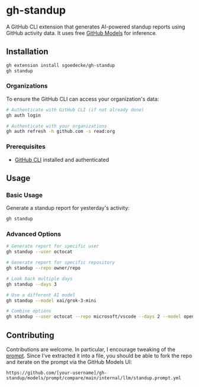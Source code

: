 # gh-standup

A GitHub CLI extension that generates AI-powered standup reports using GitHub activity data. It uses free [GitHub Models](https://docs.github.com/en/github-models) for inference.

## Installation

```bash
gh extension install sgoedecke/gh-standup
gh standup
```

### Organizations

To ensure the GitHub CLI can access your organization's data:

```bash
# Authenticate with GitHub CLI (if not already done)
gh auth login

# Authenticate with your organizations
gh auth refresh -h github.com -s read:org
```

### Prerequisites

- [GitHub CLI](https://cli.github.com/) installed and authenticated

## Usage

### Basic Usage

Generate a standup report for yesterday's activity:

```bash
gh standup
```

### Advanced Options

```bash
# Generate report for specific user
gh standup --user octocat

# Generate report for specific repository
gh standup --repo owner/repo

# Look back multiple days
gh standup --days 3

# Use a different AI model
gh standup --model xai/grok-3-mini

# Combine options
gh standup --user octocat --repo microsoft/vscode --days 2 --model openai/gpt-4o
```

## Contributing

Contributions are welcome. In particular, I encourage tweaking of the [prompt](https://github.com/sgoedecke/gh-standup/blob/main/internal/llm/standup.prompt.yml). Since I've extracted it into a file, you should be able to fork the repo and iterate on the prompt via the GitHub Models UI:

`https://github.com/[your-username]/gh-standup/models/prompt/compare/main/internal/llm/standup.prompt.yml`
